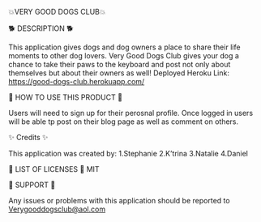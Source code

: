 💥VERY GOOD DOGS CLUB💥

🐕 DESCRIPTION 🐕

This application gives dogs and dog owners a place to share their life moments to other dog lovers. Very Good Dogs Club gives your dog a chance to take their paws to the keyboard and post not only about themselves but about their owners as well!
Deployed Heroku Link: https://good-dogs-club.herokuapp.com/

💫 HOW TO USE THIS PRODUCT 💫

Users will need to sign up for their perosnal profile. Once logged in users will be able tp post on their blog page as well as comment on others.

✨ Credits ✨

This application was created by: 1.Stephanie 2.K’trina 3.Natalie 4.Daniel

🌈 LIST OF LICENSES 🌈
MIT

📧 SUPPORT 📧

Any issues or problems with this application should be reported to Verygooddogsclub@aol.com
